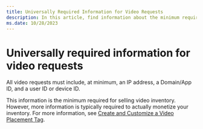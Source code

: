 ```yaml
---
title: Universally Required Information for Video Requests
description: In this article, find information about the minimum required information that all video requests must include.
ms.date: 10/28/2023
---
```


# Universally required information for video requests

All video requests must include, at minimum, an IP address, a Domain/App ID, and a user ID or device ID.

This information is the minimum required for selling video inventory. However, more information is typically required to actually monetize your inventory. For more information, see [Create and Customize a Video Placement Tag](create-and-customize-a-video-placement-tag.md).
